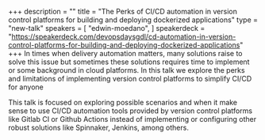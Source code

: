 +++
description = ""
title = "The Perks of CI/CD automation in version control platforms for building and deploying dockerized applications"
type = "new-talk"
speakers = [
        "edwin-moedano",
]
speakerdeck = "https://speakerdeck.com/devopsdaysgdl/cd-automation-in-version-control-platforms-for-building-and-deploying-dockerized-applications"
+++
In times when delivery automation matters, many solutions raise to solve this issue but sometimes these solutions requires time to implement or some background in cloud platforms. In this talk we explore the perks and limitations of implementing version control platforms to simplify CI/CD for anyone

This talk is focused on exploring possible scenarios and when it make sense to use CI/CD automation tools provided by version control platforms like Gitlab CI or Github Actions instead of implementing or configuring other robust solutions like Spinnaker, Jenkins, among others.